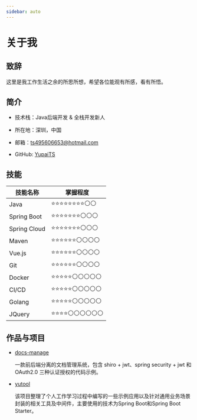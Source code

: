 ```yaml
---
sidebar: auto
---
```


# 关于我

## 致辞

这里是我工作生活之余的所思所想，希望各位能观有所感，看有所悟。

## 简介

- 技术栈：Java后端开发 &amp; 全栈开发新人

- 所在地：深圳，中国

- 邮箱：[ts495606653@hotmail.com](mailto:ts495606653@hotmail.com)

- GitHub: [YupaiTS](https://github.com/yupaits)

## 技能

|技能名称|掌握程度|
|---|---|
|Java|⭐⭐⭐⭐⭐⭐⭐⭐⚪⚪|
|Spring Boot|⭐⭐⭐⭐⭐⭐⭐⚪⚪⚪|
|Spring Cloud|⭐⭐⭐⭐⭐⭐⭐⚪⚪⚪|
|Maven|⭐⭐⭐⭐⭐⭐⚪⚪⚪⚪|
|Vue.js|⭐⭐⭐⭐⭐⭐⚪⚪⚪⚪|
|Git|⭐⭐⭐⭐⭐⭐⚪⚪⚪⚪|
|Docker|⭐⭐⭐⭐⭐⚪⚪⚪⚪⚪|
|CI/CD|⭐⭐⭐⭐⭐⚪⚪⚪⚪⚪|
|Golang|⭐⭐⭐⭐⭐⚪⚪⚪⚪⚪|
|JQuery|⭐⭐⭐⭐⚪⚪⚪⚪⚪⚪|

## 作品与项目

- [docs-manage](https://github.com/yupaits/docs-manage)

    一款前后端分离的文档管理系统，包含 shiro + jwt、spring security + jwt 和 OAuth2.0 三种认证授权的代码示例。

- [yutool](https://github.com/yupaits/yutool)

    该项目整理了个人工作学习过程中编写的一些示例应用以及针对通用业务场景封装的相关工具及中间件，主要使用的技术为Spring Boot和Spring Boot Starter。